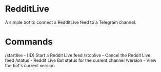 # RedditLive
A simple bot to connect a RedditLive feed to a Telegram channel.

# Commands
/startlive - [ID] Start a Reddit Live feed
/stoplive - Cancel the Reddit Live feed
/status - Reddit Live Bot status for the current channel
/version - View the bot's current version
